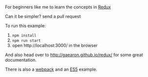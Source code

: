For beginners like me to learn the concepts in [Redux](https://github.com/gaearon/redux)

Can it be simpler? send a pull request

To run this example:

1. `npm install`
2. `npm run start`
3. open http://localhost:3000/ in the browser

And also head over to http://gaearon.github.io/redux/ for some great documentation.

There is also a [webpack](https://github.com/jackielii/simplest-redux-example/tree/webpack) and an [ES5](https://github.com/jackielii/simplest-redux-example/tree/es5) example.
